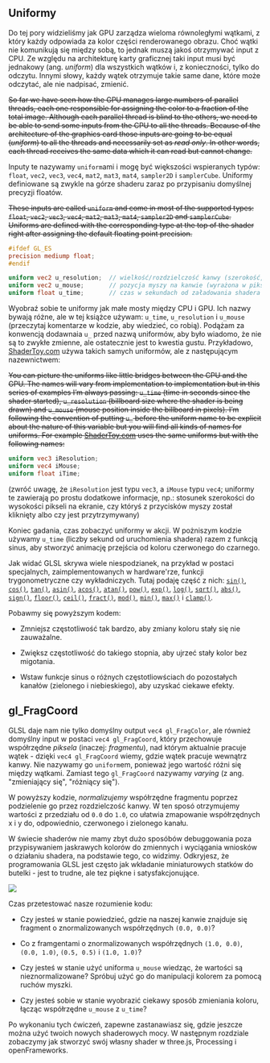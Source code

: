 ## Uniformy

Do tej pory widzieliśmy jak GPU zarządza wieloma równoległymi wątkami, z który każdy odpowiada za kolor części renderowanego obrazu. Choć wątki nie komunikują się między sobą, to jednak muszą jakoś otrzymywać input z CPU. Ze względu na architekturę karty graficznej taki input musi być jednakowy (ang. *uniform*) dla wszystkich wątków i, z konieczności, tylko do odczytu. Innymi słowy, każdy wątek otrzymuje takie same dane, które może odczytać, ale nie nadpisać, zmienić.

~~So far we have seen how the GPU manages large numbers of parallel threads, each one responsible for assigning the color to a fraction of the total image. Although each parallel thread is blind to the others, we need to be able to send some inputs from the CPU to all the threads. Because of the architecture of the graphics card those inputs are going to be equal (*uniform*) to all the threads and necessarily set as *read only*. In other words, each thread receives the same data which it can read but cannot change.~~

Inputy te nazywamy `uniform`ami i mogę być większości wspieranych typów: `float`, `vec2`, `vec3`, `vec4`, `mat2`, `mat3`, `mat4`, `sampler2D` i `samplerCube`. Uniformy definiowane są zwykle na górze shaderu zaraz po przypisaniu domyślnej precyzji floatów.

~~These inputs are called `uniform` and come in most of the supported types: `float`, `vec2`, `vec3`, `vec4`, `mat2`, `mat3`, `mat4`, `sampler2D` and `samplerCube`. Uniforms are defined with the corresponding type at the top of the shader right after assigning the default floating point precision.~~

```glsl
#ifdef GL_ES
precision mediump float;
#endif

uniform vec2 u_resolution;  // wielkość/rozdzielczość kanwy (szerokość, wysokość)
uniform vec2 u_mouse;       // pozycja myszy na kanwie (wyrażona w pikselach)
uniform float u_time;       // czas w sekundach od załadowania shadera
```

Wyobraź sobie te uniformy jak małe mosty między CPU i GPU. Ich nazwy bywają różne, ale w tej książce używam: `u_time`, `u_resolution` i `u_mouse` (przeczytaj komentarze w kodzie, aby wiedzieć, co robią). Podążam za konwencją dodawnaia `u_` przed nazwą uniformów, aby było wiadomo, że nie są to zwykłe zmienne, ale ostatecznie jest to kwestia gustu. Przykładowo, [ShaderToy.com](https://www.shadertoy.com/) używa takich samych uniformów, ale z następującym nazewnictwem: 

~~You can picture the uniforms like little bridges between the CPU and the GPU. The names will vary from implementation to implementation but in this series of examples I’m always passing: `u_time` (time in seconds since the shader started), `u_resolution` (billboard size where the shader is being drawn) and `u_mouse` (mouse position inside the billboard in pixels). I’m following the convention of putting `u_` before the uniform name to be explicit about the nature of this variable but you will find all kinds of names for uniforms. For example [ShaderToy.com](https://www.shadertoy.com/) uses the same uniforms but with the following names:~~

```glsl
uniform vec3 iResolution;   
uniform vec4 iMouse;        
uniform float iTime;        
```
(zwróć uwagę, że `iResolution` jest typu `vec3`, a `iMouse` typu `vec4`; uniformy te zawierają po prostu dodatkowe informacje, np.: stosunek szerokości do wysokości pikseli na ekranie, czy któryś z przycisków myszy został kliknięty albo czy jest przytrzymywany)

Koniec gadania, czas zobaczyć uniformy w akcji. W pożniszym kodzie używamy `u_time` (liczby sekund od uruchomienia shadera) razem z funkcją sinus, aby stworzyć animację przejścia od koloru czerwonego do czarnego.  

<!-- Enough talking, let's see the uniforms in action. In the following code we use `u_time` - the number of seconds since the shader started running - together with a sine function to animate the transition of the amount of red in the billboard. -->

<div class="codeAndCanvas" data="time.frag"></div>

Jak widać GLSL skrywa wiele niespodzianek, na przykład  w postaci specjalnych, zaimplementowanych w hardware'rze, funkcji trygonometryczne czy wykładniczych. Tutaj podaję część z nich: [`sin()`](../glossary/?search=sin), [`cos()`](../glossary/?search=cos), [`tan()`](../glossary/?search=tan), [`asin()`](../glossary/?search=asin), [`acos()`](../glossary/?search=acos), [`atan()`](../glossary/?search=atan), [`pow()`](../glossary/?search=pow), [`exp()`](../glossary/?search=exp), [`log()`](../glossary/?search=log), [`sqrt()`](../glossary/?search=sqrt), [`abs()`](../glossary/?search=abs), [`sign()`](../glossary/?search=sign), [`floor()`](../glossary/?search=floor), [`ceil()`](../glossary/?search=ceil), [`fract()`](../glossary/?search=fract), [`mod()`](../glossary/?search=mod), [`min()`](../glossary/?search=min), [`max()`](../glossary/?search=max) i [`clamp()`](../glossary/?search=clamp).
<!-- 
As you can see GLSL has more surprises. The GPU has hardware accelerated angle, trigonometric and exponential functions. Some of those functions are: [`sin()`](../glossary/?search=sin), [`cos()`](../glossary/?search=cos), [`tan()`](../glossary/?search=tan), [`asin()`](../glossary/?search=asin), [`acos()`](../glossary/?search=acos), [`atan()`](../glossary/?search=atan), [`pow()`](../glossary/?search=pow), [`exp()`](../glossary/?search=exp), [`log()`](../glossary/?search=log), [`sqrt()`](../glossary/?search=sqrt), [`abs()`](../glossary/?search=abs), [`sign()`](../glossary/?search=sign), [`floor()`](../glossary/?search=floor), [`ceil()`](../glossary/?search=ceil), [`fract()`](../glossary/?search=fract), [`mod()`](../glossary/?search=mod), [`min()`](../glossary/?search=min), [`max()`](../glossary/?search=max) and [`clamp()`](../glossary/?search=clamp). -->

Pobawmy się powyższym kodem:

* Zmniejsz częstotliwość tak bardzo, aby zmiany koloru stały się nie zauważalne.

* Zwiększ częstotliwość do takiego stopnia, aby ujrzeć stały kolor bez migotania.

* Wstaw funkcje sinus o różnych częstotliowściach do pozostałych kanałów (zielonego i niebieskiego), aby uzyskać ciekawe efekty.

<!-- Now it is time again to play with the above code.

* Slow down the frequency until the color change becomes almost imperceptible.

* Speed it up until you see a single color without flickering.

* Play with the three channels (RGB) in different frequencies to get interesting patterns and behaviors. -->

## gl_FragCoord

GLSL daje nam nie tylko domyślny output `vec4 gl_FragColor`, ale również domyślny input w postaci `vec4 gl_FragCoord`, który przechowuje współrzędne *piksela* (inaczej: *fragmentu*), nad którym aktualnie pracuje wątek - dzięki `vec4 gl_FragCoord` wiemy, gdzie wątek pracuje wewnątrz kanwy. Nie nazywamy go `uniform`em, ponieważ jego wartość różni się między wątkami. Zamiast tego `gl_FragCoord` nazywamy *varying* (z ang. "zmieniający się", "różniący się"). 

<!-- In the same way GLSL gives us a default output, `vec4 gl_FragColor`, it also gives us a default input, `vec4 gl_FragCoord`, which holds the screen coordinates of the *pixel* or *screen fragment* that the active thread is working on. With `vec4 gl_FragCoord`, we know where a thread is working inside the billboard. In this case we don't call it `uniform` because it will be different from thread to thread, instead `gl_FragCoord` is called a *varying*. -->

<div class="codeAndCanvas" data="space.frag"></div>

W powyższy kodzie, *normalizujemy* współrzędne fragmentu poprzez podzielenie go przez rozdzielczość kanwy. W ten sposó otrzymujemy wartości z przedziału od `0.0` do `1.0`, co ułatwia zmapowanie współrzędnych x i y do, odpowiednio, czerwonego i zielonego kanału.

<!-- In the above code we *normalize* the coordinate of the fragment by dividing it by the total resolution of the billboard. By doing this the values will go between `0.0` and `1.0`, which makes it easy to map the X and Y values to the RED and GREEN channel. -->

W świecie shaderów nie mamy zbyt dużo sposóbów debuggowania poza przypisywaniem jaskrawych kolorów do zmiennych i wyciągania wniosków o działaniu shadera, na podstawie tego, co widzimy. Odkryjesz, że programowania GLSL jest często jak wkładanie miniaturowych statków do butelki - jest to trudne, ale tez piękne i satysfakcjonujące.

<!-- In shader-land we don’t have too many resources for debugging besides assigning strong colors to variables and trying to make sense of them. You will discover that sometimes coding in GLSL is very similar to putting ships inside bottles. Is equally hard, beautiful and gratifying. -->

![](08.png)

Czas przetestować nasze rozumienie kodu:

* Czy jesteś w stanie powiedzieć, gdzie na naszej kanwie znajduje się fragment o znormalizowanych współrzędnych `(0.0, 0.0)`?

* Co z framgentami o znormalizowanych współrzędnych `(1.0, 0.0)`, `(0.0, 1.0)`, `(0.5, 0.5)` i `(1.0, 1.0)`? 

* Czy jesteś w stanie użyć uniforma `u_mouse` wiedząc, że wartości są nieznormalizowane? Spróbuj użyć go do manipulacji kolorem za pomocą ruchów myszki.

* Czy jesteś sobie w stanie wyobrazić ciekawy sposób zmieniania koloru, łącząc współrzędne `u_mouse` z `u_time`?

Po wykonaniu tych ćwiczeń, zapewne zastanawiasz się, gdzie jeszcze można użyć twoich nowych shaderowych mocy. W następnym rozdziale zobaczymy jak stworzyć swój własny shader w three.js, Processing i openFrameworks.

<!-- Now it is time to try and challenge our understanding of this code.

* Can you tell where the coordinate `(0.0, 0.0)` is in our canvas?

* What about `(1.0, 0.0)`, `(0.0, 1.0)`, `(0.5, 0.5)` and `(1.0, 1.0)`?

* Can you figure out how to use `u_mouse` knowing that the values are in pixels and NOT normalized values? Can you use it to move colors around?

* Can you imagine an interesting way of changing this color pattern using `u_time` and `u_mouse` coordinates?

After doing these exercises you might wonder where else you can try your new shader-powers. In the following chapter we will see how to make your own shader tools in three.js, Processing, and openFrameworks. -->
